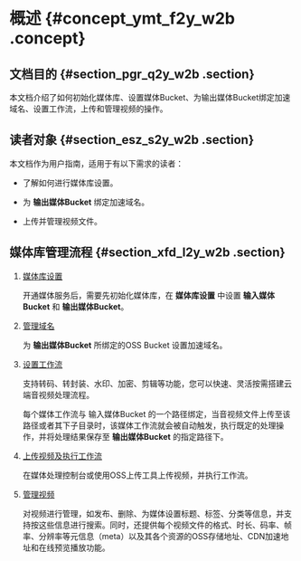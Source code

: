 # 概述 {#concept_ymt_f2y_w2b .concept}

## 文档目的 {#section_pgr_q2y_w2b .section}

本文档介绍了如何初始化媒体库、设置媒体Bucket、为输出媒体Bucket绑定加速域名、设置工作流，上传和管理视频的操作。

## 读者对象 {#section_esz_s2y_w2b .section}

本文档作为用户指南，适用于有以下需求的读者：

-   了解如何进行媒体库设置。

-   为 **输出媒体Bucket** 绑定加速域名。

-   上传并管理视频文件。


## 媒体库管理流程 {#section_xfd_l2y_w2b .section}

1.  [媒体库设置](https://help.aliyun.com/document_detail/42430.html)

    开通媒体服务后，需要先初始化媒体库，在 **媒体库设置** 中设置 **输入媒体Bucket** 和 **输出媒体Bucket**。

2.  [管理域名](https://help.aliyun.com/document_detail/42431.html)

    为 **输出媒体Bucket** 所绑定的OSS Bucket 设置加速域名。

3.  [设置工作流](https://help.aliyun.com/document_detail/42432.html)

    支持转码、转封装、水印、加密、剪辑等功能，您可以快速、灵活按需搭建云端音视频处理流程。

    每个媒体工作流与 输入媒体Bucket 的一个路径绑定，当音视频文件上传至该路径或者其下子目录时，该媒体工作流就会被自动触发，执行既定的处理操作，并将处理结果保存至 **输出媒体Bucket** 的指定路径下。

4.  [上传视频及执行工作流](https://help.aliyun.com/document_detail/42433.html)

    在媒体处理控制台或使用OSS上传工具上传视频，并执行工作流。

5.  [管理视频](https://help.aliyun.com/document_detail/42434.html)

    对视频进行管理，如发布、删除、为媒体设置标题、标签、分类等信息，并支持按这些信息进行搜索。同时，还提供每个视频文件的格式、时长、码率、帧率、分辨率等元信息（meta）以及其各个资源的OSS存储地址、CDN加速地址和在线预览播放功能。


